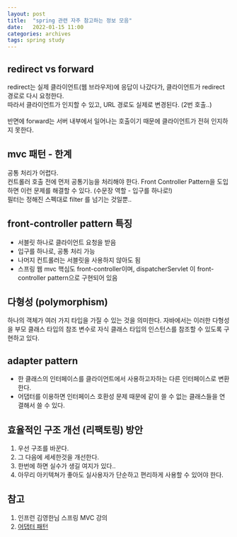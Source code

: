 ```yaml
---
layout: post
title:  "spring 관련 자주 참고하는 정보 모음"
date:   2022-01-15 11:00
categories: archives
tags: spring study
---
```


## redirect vs forward 
redirect는 실제 클라이언트(웹 브라우저)에 응답이 나갔다가, 클라이언트가 redirect 경로로 다시 요청한다. <br>
따라서 클라이언트가 인지할 수 있고, URL 경로도 실제로 변경된다. (2번 호출..)<br><br>
반면에 forward는 서버 내부에서 일어나는 호출이기 때문에 클라이언트가 전혀 인지하지 못한다.


## mvc 패턴 - 한계
공통 처리가 어렵다. <br>
컨트롤러 호출 전에 먼저 공통기능을 처리해야 한다. 
Front Controller Pattern을 도입하면 이런 문제를 해결할 수 있다. (수문장 역할 - 입구를 하나로!) <br>
필터는 정해진 스펙대로 filter 를 넘기는 것일뿐..


## front-controller pattern 특징
- 서블릿 하나로 클라이언트 요청을 받음 
- 입구를 하나로, 공통 처리 가능 
- 나머지 컨트롤러는 서블릿을 사용하지 않아도 됨
- 스프링 웹 mvc 핵심도 front-controller이며, dispatcherServlet 이 front-controller pattern으로 구현되어 있음


## 다형성 (polymorphism)
하나의 객체가 여러 가지 타입을 가질 수 있는 것을 의미한다.
자바에서는 이러한 다형성을 부모 클래스 타입의 참조 변수로 자식 클래스 타입의 인스턴스를 참조할 수 있도록 구현하고 있다.


## adapter pattern
- 한 클래스의 인터페이스를 클라이언트에서 사용하고자하는 다른 인터페이스로 변환한다.
- 어댑터를 이용하면 인터페이스 호환성 문제 때문에 같이 쓸 수 없는 클래스들을 연결해서 쓸 수 있다.



## 효율적인 구조 개선 (리팩토링) 방안
1. 우선 구조를 바꾼다.
2. 그 다음에 세세한것을 개선한다.
3. 한번에 하면 실수가 생길 여지가 있다..
4. 아무리 아키텍쳐가 좋아도 실사용자가 단순하고 편리하게 사용할 수 있어야 한다.



## 참고
1. 인프런 김영한님 스프링 MVC 강의
2. [어댑터 패턴](https://jusungpark.tistory.com/22)


